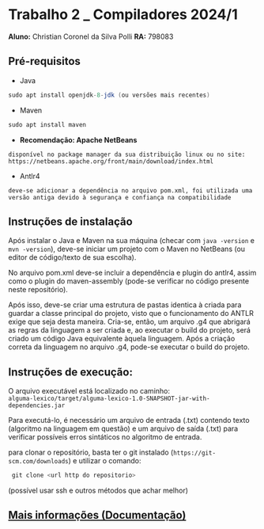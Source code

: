 # Trabalho 2 _ Compiladores 2024/1

**Aluno:** Christian Coronel da Silva Polli
**RA:** 798083

## Pré-requisitos

- Java 
```java
sudo apt install openjdk-8-jdk (ou versões mais recentes)
```
- Maven
```python
sudo apt install maven
```
- **Recomendação: Apache NetBeans**
```
disponível no package manager da sua distribuição linux ou no site: https://netbeans.apache.org/front/main/download/index.html
```
- Antlr4
```
deve-se adicionar a dependência no arquivo pom.xml, foi utilizada uma versão antiga devido à segurança e confiança na compatibilidade
```

## Instruções de instalação

Após instalar o Java e Maven na sua máquina (checar com ```java -version``` e ```mvn -version```), deve-se iniciar um projeto com o Maven no NetBeans (ou editor de código/texto de sua escolha).

No arquivo pom.xml deve-se incluir a dependência e plugin do antlr4, assim como o plugin do maven-assembly (pode-se verificar no código presente neste repositório).

Após isso, deve-se criar uma estrutura de pastas identica à criada para guardar a classe principal do projeto, visto que o funcionamento do ANTLR exige que seja desta maneira.
Cria-se, então, um arquivo .g4 que abrigará as regras da linguagem a ser criada e, ao executar o build do projeto, será criado um código Java equivalente àquela linguagem.
Após a criação correta da linguagem no arquivo .g4, pode-se executar o build do projeto.

## Instruções de execução:

O arquivo executável está localizado no caminho:
<br>
```alguma-lexico/target/alguma-lexico-1.0-SNAPSHOT-jar-with-dependencies.jar```
<br>


Para executá-lo, é necessário um arquivo de entrada (.txt) contendo texto (algoritmo na linguagem em questão) e um arquivo de saída (.txt) para verificar possíveis erros sintáticos no algoritmo de entrada.

para clonar o repositório, basta ter o git instalado (``` https://git-scm.com/downloads ```) e utilizar o comando: 
```python
 git clone <url http do repositorio>
``` 
(possível usar ssh e outros métodos que achar melhor)

## <a href="https://docs.google.com/document/d/1fAQENZSwX_Yp4AUnylL-Ccj2LpDaGAhAGp70kiX1lQk/edit?usp=sharing"> Mais informações (Documentação) </a>
